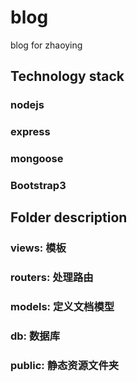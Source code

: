 # blog
blog for zhaoying

## Technology stack
### nodejs
### express
### mongoose
### Bootstrap3

## Folder description
### views: 模板
### routers: 处理路由
### models: 定义文档模型
### db: 数据库
### public: 静态资源文件夹
